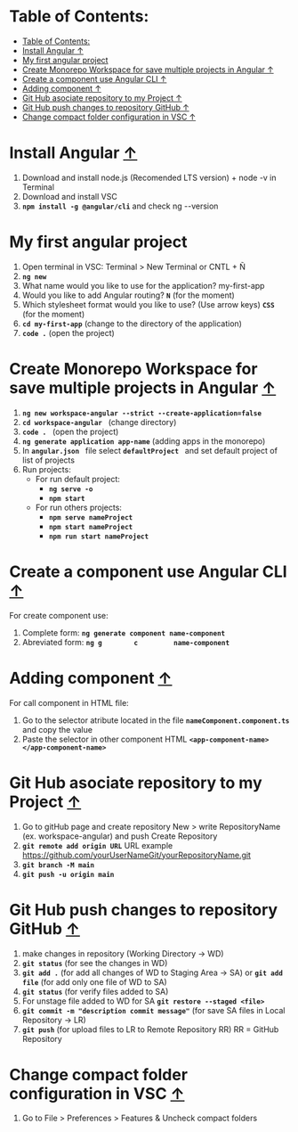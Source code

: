 # Table of Contents:
- [Table of Contents:](#table-of-contents)
- [Install Angular ↑](#install-angular-)
- [My first angular project](#my-first-angular-project)
- [Create Monorepo Workspace for save multiple projects in Angular ↑](#create-monorepo-workspace-for-save-multiple-projects-in-angular-)
- [Create a component use Angular CLI ↑](#create-a-component-use-angular-cli-)
- [Adding component ↑](#adding-component-)
- [Git Hub asociate repository to my Project ↑](#git-hub-asociate-repository-to-my-project-)
- [Git Hub push changes to repository GitHub ↑](#git-hub-push-changes-to-repository-github-)
- [Change compact folder configuration in VSC  ↑](#change-compact-folder-configuration-in-vsc--)

# Install Angular [↑](#table-of-contents)
1. Download and install node.js (Recomended LTS version) + node -v in Terminal
2. Download and install VSC
3.  **```npm install -g @angular/cli```** and check ng --version 

# My first angular project
1. Open terminal in VSC: Terminal > New Terminal or CNTL + Ñ
2. **```ng new```**
3. What name would you like to use for the application? my-first-app
4. Would you like to add Angular routing? **```N```** (for the moment)
5. Which stylesheet format would you like to use? (Use arrow keys) **```CSS```** (for the moment)
6. **```cd my-first-app```** (change to the directory of the application)
7. **```code .```** (open the project)

# Create Monorepo Workspace for save multiple projects in Angular [↑](#table-of-contents)

1. **```ng new workspace-angular --strict --create-application=false ```**
2. **```cd workspace-angular ```** (change directory)
3. **```code . ```** (open the project)
4. **```ng generate application app-name```** (adding apps in the monorepo)
5. In **```angular.json ```** file select   **```defaultProject ```** and set default project of list of projects
6. Run projects:
    - For run default project: 
        -  **```ng serve -o ```**
        -  **```npm start ```**
    - For run others projects: 
        -  **```npm serve nameProject ```**
        -  **```npm start nameProject  ```**
        -  **```npm run start nameProject ```**

# Create a component use Angular CLI [↑](#table-of-contents)
For create component use:
1. Complete form:    **```ng generate component name-component ```**
2. Abreviated form:  **```ng g        c         name-component ```**

# Adding component [↑](#table-of-contents)
For call component in HTML file:
1. Go to the selector atribute located in the file **```nameComponent.component.ts```** and copy the value
2. Paste the selector in other component HTML **```<app-component-name></app-component-name>```**

# Git Hub asociate repository to my Project [↑](#table-of-contents)
1. Go to gitHub page and create repository New > write RepositoryName (ex. workspace-angular) and push Create Repository
2. **```git remote add origin URL```** URL example https://github.com/yourUserNameGit/yourRepositoryName.git
3. **```git branch -M main```**
4. **```git push -u origin main```**

# Git Hub push changes to repository GitHub [↑](#table-of-contents)
1. make changes in repository (Working Directory → WD)
2. **```git status```** (for see the changes in WD)
3. **```git add .```** (for add all changes of WD to Staging Area → SA) or **```git add file```** (for add only one file of WD to SA)
4. **```git status```** (for verify files added to SA)
5. For unstage file added to WD for SA **```git restore --staged <file>```**
6. **```git commit -m "description commit message"```** (for save SA files in Local Repository → LR)
7. **```git push```** (for upload files to LR to Remote Repository RR) RR = GitHub Repository

# Change compact folder configuration in VSC  [↑](#table-of-contents)
1. Go to File > Preferences > Features & Uncheck compact folders


